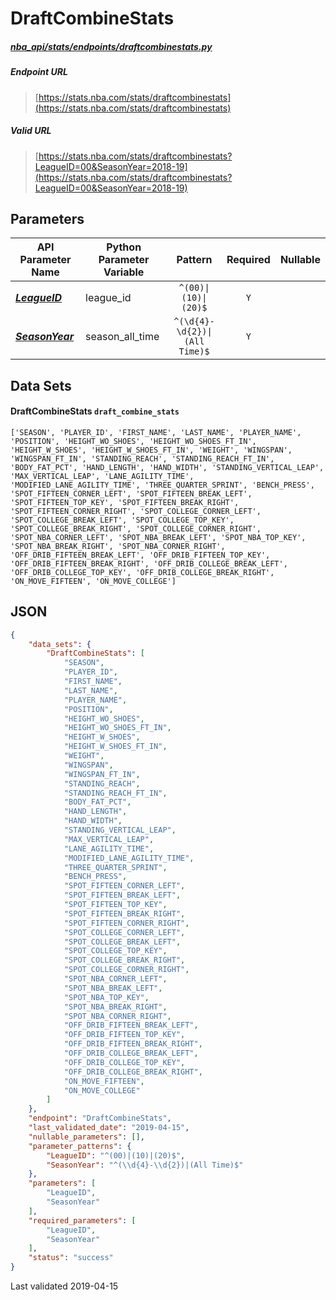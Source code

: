 # DraftCombineStats
##### [nba_api/stats/endpoints/draftcombinestats.py](https://github.com/swar/nba_api/blob/master/nba_api/stats/endpoints/draftcombinestats.py)

##### Endpoint URL
>[https://stats.nba.com/stats/draftcombinestats](https://stats.nba.com/stats/draftcombinestats)

##### Valid URL
>[https://stats.nba.com/stats/draftcombinestats?LeagueID=00&SeasonYear=2018-19](https://stats.nba.com/stats/draftcombinestats?LeagueID=00&SeasonYear=2018-19)

## Parameters
API Parameter Name | Python Parameter Variable | Pattern | Required | Nullable
------------ | ------------ | :-----------: | :---: | :---:
[_**LeagueID**_](https://github.com/swar/nba_api/blob/master/docs/nba_api/stats/library/parameters.md#LeagueID) | league_id | `^(00)\|(10)\|(20)$` | `Y` |  | 
[_**SeasonYear**_](https://github.com/swar/nba_api/blob/master/docs/nba_api/stats/library/parameters.md#SeasonYear) | season_all_time | `^(\d{4}-\d{2})\|(All Time)$` | `Y` |  | 

## Data Sets
#### DraftCombineStats `draft_combine_stats`
```text
['SEASON', 'PLAYER_ID', 'FIRST_NAME', 'LAST_NAME', 'PLAYER_NAME', 'POSITION', 'HEIGHT_WO_SHOES', 'HEIGHT_WO_SHOES_FT_IN', 'HEIGHT_W_SHOES', 'HEIGHT_W_SHOES_FT_IN', 'WEIGHT', 'WINGSPAN', 'WINGSPAN_FT_IN', 'STANDING_REACH', 'STANDING_REACH_FT_IN', 'BODY_FAT_PCT', 'HAND_LENGTH', 'HAND_WIDTH', 'STANDING_VERTICAL_LEAP', 'MAX_VERTICAL_LEAP', 'LANE_AGILITY_TIME', 'MODIFIED_LANE_AGILITY_TIME', 'THREE_QUARTER_SPRINT', 'BENCH_PRESS', 'SPOT_FIFTEEN_CORNER_LEFT', 'SPOT_FIFTEEN_BREAK_LEFT', 'SPOT_FIFTEEN_TOP_KEY', 'SPOT_FIFTEEN_BREAK_RIGHT', 'SPOT_FIFTEEN_CORNER_RIGHT', 'SPOT_COLLEGE_CORNER_LEFT', 'SPOT_COLLEGE_BREAK_LEFT', 'SPOT_COLLEGE_TOP_KEY', 'SPOT_COLLEGE_BREAK_RIGHT', 'SPOT_COLLEGE_CORNER_RIGHT', 'SPOT_NBA_CORNER_LEFT', 'SPOT_NBA_BREAK_LEFT', 'SPOT_NBA_TOP_KEY', 'SPOT_NBA_BREAK_RIGHT', 'SPOT_NBA_CORNER_RIGHT', 'OFF_DRIB_FIFTEEN_BREAK_LEFT', 'OFF_DRIB_FIFTEEN_TOP_KEY', 'OFF_DRIB_FIFTEEN_BREAK_RIGHT', 'OFF_DRIB_COLLEGE_BREAK_LEFT', 'OFF_DRIB_COLLEGE_TOP_KEY', 'OFF_DRIB_COLLEGE_BREAK_RIGHT', 'ON_MOVE_FIFTEEN', 'ON_MOVE_COLLEGE']
```


## JSON
```json
{
    "data_sets": {
        "DraftCombineStats": [
            "SEASON",
            "PLAYER_ID",
            "FIRST_NAME",
            "LAST_NAME",
            "PLAYER_NAME",
            "POSITION",
            "HEIGHT_WO_SHOES",
            "HEIGHT_WO_SHOES_FT_IN",
            "HEIGHT_W_SHOES",
            "HEIGHT_W_SHOES_FT_IN",
            "WEIGHT",
            "WINGSPAN",
            "WINGSPAN_FT_IN",
            "STANDING_REACH",
            "STANDING_REACH_FT_IN",
            "BODY_FAT_PCT",
            "HAND_LENGTH",
            "HAND_WIDTH",
            "STANDING_VERTICAL_LEAP",
            "MAX_VERTICAL_LEAP",
            "LANE_AGILITY_TIME",
            "MODIFIED_LANE_AGILITY_TIME",
            "THREE_QUARTER_SPRINT",
            "BENCH_PRESS",
            "SPOT_FIFTEEN_CORNER_LEFT",
            "SPOT_FIFTEEN_BREAK_LEFT",
            "SPOT_FIFTEEN_TOP_KEY",
            "SPOT_FIFTEEN_BREAK_RIGHT",
            "SPOT_FIFTEEN_CORNER_RIGHT",
            "SPOT_COLLEGE_CORNER_LEFT",
            "SPOT_COLLEGE_BREAK_LEFT",
            "SPOT_COLLEGE_TOP_KEY",
            "SPOT_COLLEGE_BREAK_RIGHT",
            "SPOT_COLLEGE_CORNER_RIGHT",
            "SPOT_NBA_CORNER_LEFT",
            "SPOT_NBA_BREAK_LEFT",
            "SPOT_NBA_TOP_KEY",
            "SPOT_NBA_BREAK_RIGHT",
            "SPOT_NBA_CORNER_RIGHT",
            "OFF_DRIB_FIFTEEN_BREAK_LEFT",
            "OFF_DRIB_FIFTEEN_TOP_KEY",
            "OFF_DRIB_FIFTEEN_BREAK_RIGHT",
            "OFF_DRIB_COLLEGE_BREAK_LEFT",
            "OFF_DRIB_COLLEGE_TOP_KEY",
            "OFF_DRIB_COLLEGE_BREAK_RIGHT",
            "ON_MOVE_FIFTEEN",
            "ON_MOVE_COLLEGE"
        ]
    },
    "endpoint": "DraftCombineStats",
    "last_validated_date": "2019-04-15",
    "nullable_parameters": [],
    "parameter_patterns": {
        "LeagueID": "^(00)|(10)|(20)$",
        "SeasonYear": "^(\\d{4}-\\d{2})|(All Time)$"
    },
    "parameters": [
        "LeagueID",
        "SeasonYear"
    ],
    "required_parameters": [
        "LeagueID",
        "SeasonYear"
    ],
    "status": "success"
}
```

Last validated 2019-04-15